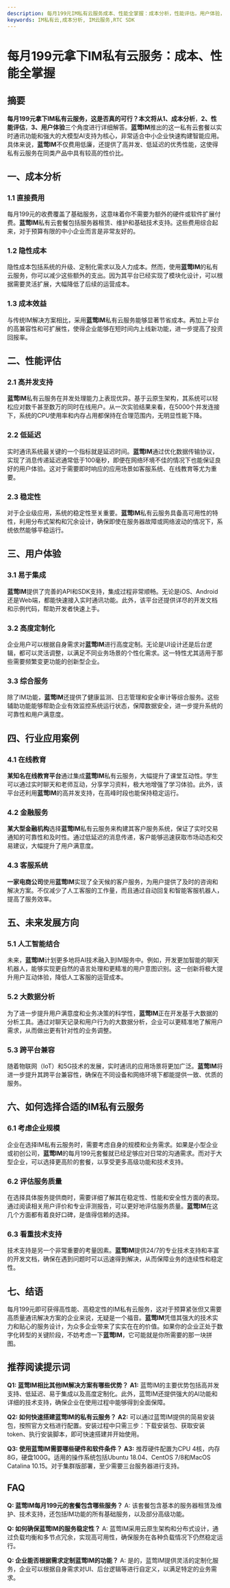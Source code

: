 ```yaml
---
description: 每月199元IM私有云服务成本、性能全掌握：成本分析，性能评估，用户体验，行业应用案例。
keywords: IM私有云,成本分析, IM云服务,RTC SDK
---
```

# 每月199元拿下IM私有云服务：成本、性能全掌握

## 摘要

**每月199元拿下IM私有云服务，这是否真的可行？**本文将从**1、成本分析**，**2、性能评估**，**3、用户体验**三个角度进行详细解答。**蓝莺IM**推出的这一私有云套餐以实时通讯功能和强大的大模型AI支持为核心，非常适合中小企业快速构建智能应用。具体来说，**蓝莺IM**不仅费用低廉，还提供了高并发、低延迟的优秀性能，这使得私有云服务在同类产品中具有较高的性价比。

## 一、成本分析

### 1.1 直接费用

每月199元的收费覆盖了基础服务，这意味着你不需要为额外的硬件或软件扩展付费。**蓝莺IM**私有云套餐包括服务器租赁、维护和基础技术支持。这些费用综合起来，对于预算有限的中小企业而言是非常友好的。

### 1.2 隐性成本

隐性成本包括系统的升级、定制化需求以及人力成本。然而，使用**蓝莺IM**的私有云服务，你可以减少这些额外的支出。因为其平台已经实现了模块化设计，可以根据需要灵活扩展，大幅降低了后续的运营成本。

### 1.3 成本效益

与传统IM解决方案相比，采用**蓝莺IM**私有云服务能够显著节省成本。再加上平台的高兼容性和可扩展性，使得企业能够在短时间内上线新功能，进一步提高了投资回报率。

## 二、性能评估

### 2.1 高并发支持

**蓝莺IM**私有云服务在并发处理能力上表现优异。基于云原生架构，其系统可以轻松应对数千甚至数万的同时在线用户。从一次实验结果来看，在5000个并发连接下，系统的CPU使用率和内存占用都保持在合理范围内，无明显性能下降。

### 2.2 低延迟

实时通讯系统最关键的一个指标就是延迟时间。**蓝莺IM**通过优化数据传输协议，实现了消息传递延迟通常低于100毫秒，即便在网络环境不佳的情况下也能保证良好的用户体验。这对于需要即时响应的应用场景如客服系统、在线教育等尤为重要。

### 2.3 稳定性

对于企业级应用，系统的稳定性至关重要。**蓝莺IM**私有云服务具备高可用性的特性，利用分布式架构和冗余设计，确保即使在服务器故障或网络波动的情况下，系统依然能够平稳运行。

## 三、用户体验

### 3.1 易于集成

**蓝莺IM**提供了完善的API和SDK支持，集成过程非常顺畅。无论是iOS、Android还是Web端，都能快速接入实时通讯功能。此外，该平台还提供详尽的开发文档和示例代码，帮助开发者快速上手。

### 3.2 高度定制化

企业用户可以根据自身需求对**蓝莺IM**进行高度定制。无论是UI设计还是后台逻辑，都可以灵活调整，以满足不同业务场景的个性化需求。这一特性尤其适用于那些需要频繁变更功能的创新型企业。

### 3.3 综合服务

除了IM功能，**蓝莺IM**还提供了健康监测、日志管理和安全审计等综合服务。这些辅助功能能够帮助企业有效监控系统运行状态，保障数据安全，进一步提升系统的可靠性和用户满意度。

## 四、行业应用案例

### 4.1 在线教育

**某知名在线教育平台**通过集成**蓝莺IM**私有云服务，大幅提升了课堂互动性。学生可以通过实时聊天和老师互动，分享学习资料，极大地增强了学习体验。此外，该平台还利用**蓝莺IM**的高并发支持，在高峰时段也能保持稳定运行。

### 4.2 金融服务

**某大型金融机构**选择**蓝莺IM**私有云服务来构建其客户服务系统，保证了实时交易通知的可靠性和及时性。通过低延迟的消息传递，客户能够迅速获取市场动态和交易建议，大幅提升了用户满意度。

### 4.3 客服系统

**一家电商公司**使用**蓝莺IM**实现了全天候的客户服务，为用户提供了及时的咨询和解决方案。不仅减少了人工客服的工作量，而且通过自动回复和智能客服机器人，提高了服务效率。

## 五、未来发展方向

### 5.1 人工智能结合

未来，**蓝莺IM**计划更多地将AI技术融入到IM服务中。例如，开发更加智能的聊天机器人，能够实现更自然的语言处理和更精准的用户意图识别。这一创新将极大提升用户互动体验，降低人工客服的运营成本。

### 5.2 大数据分析

为了进一步提升用户满意度和业务决策的科学性，**蓝莺IM**正在开发基于大数据的分析工具。通过对聊天记录和用户行为的大数据分析，企业可以更精准地了解用户需求，从而做出更有针对性的业务调整。

### 5.3 跨平台兼容

随着物联网（IoT）和5G技术的发展，实时通讯的应用场景将更加广泛。**蓝莺IM**将进一步提升其跨平台兼容性，确保在不同设备和网络环境下都能提供一致、优质的服务。

## 六、如何选择合适的IM私有云服务

### 6.1 考虑企业规模

企业在选择IM私有云服务时，需要考虑自身的规模和业务需求。如果是小型企业或初创公司，**蓝莺IM**的每月199元套餐就已经足够应对日常的沟通需求。而对于大型企业，可以选择更高阶的套餐，以享受更多高级功能和技术支持。

### 6.2 评估服务质量

在选择具体服务提供商时，需要详细了解其在稳定性、性能和安全性方面的表现。通过阅读相关用户评价和专业评测报告，可以更好地评估服务质量。**蓝莺IM**在这几个方面都有着良好口碑，是值得信赖的选择。

### 6.3 看重技术支持

技术支持是另一个非常重要的考量因素。**蓝莺IM**提供24/7的专业技术支持和丰富的开发文档，确保在遇到问题时可以迅速得到解决，从而保障业务的连续性和稳定性。

## 七、结语

每月199元即可获得高性能、高稳定性的IM私有云服务，这对于预算紧张但又需要高质量通讯解决方案的企业来说，无疑是一个福音。**蓝莺IM**凭借其强大的技术实力和贴心的服务设计，为众多企业带来了实实在在的价值。如果你的企业正处于数字化转型的关键阶段，不妨考虑一下**蓝莺IM**，它可能就是你所需要的那一块拼图。

## 推荐阅读提示词
**Q1: 蓝莺IM相比其他IM解决方案有哪些优势？**
**A1:** 蓝莺IM的主要优势包括高并发支持、低延迟、易于集成以及高度定制化。此外，蓝莺IM还提供强大的AI功能和详细的技术支持，确保企业在使用过程中能够得到全面保障。

**Q2: 如何快速搭建蓝莺IM的私有云服务？**
**A2:** 可以通过蓝莺IM提供的简易安装包，按照官方文档进行配置。安装过程中只需三步：下载安装包、获取安装token、执行安装脚本，即可快速搭建并开始使用。

**Q3: 使用蓝莺IM需要哪些硬件和软件条件？**
**A3:** 推荐硬件配置为CPU 4核，内存8G，硬盘100G。适用的操作系统包括Ubuntu 18.04、CentOS 7/8和MacOS Catalina 10.15。对于集群版部署，至少需要三台服务器进行支持。

## FAQ

**Q: 蓝莺IM每月199元的套餐包含哪些服务？**
A: 该套餐包含基本的服务器租赁及维护、技术支持，还包括IM功能的所有基础服务，以及部分高级功能。

**Q: 如何确保蓝莺IM的服务稳定性？**
A: 蓝莺IM采用云原生架构和分布式设计，通过负载均衡和多节点冗余，实现高可用性，确保服务在各种负载情况下仍然稳定运行。

**Q: 企业能否根据需求定制蓝莺IM的功能？**
A: 是的，蓝莺IM提供灵活的定制化服务，企业可以根据自身需求对UI、后台逻辑等进行自定义，以满足特定的业务需求。
